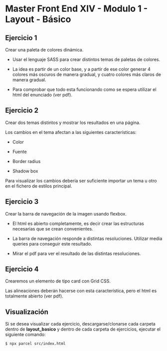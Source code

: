 # Master Front End XIV - Modulo 1 - Layout - Básico

## Ejercicio 1

Crear una paleta de colores dinámica.

- Usar el lenguaje SASS para crear distintos temas de paletas de colores.

- La idea es partir de un color base, y a partir de ese color generar 4 colores más oscuros de manera gradual, y cuatro colores más claros de manera gradual.

- Para comprobar que todo esta funcionando como se espera utilizar el html del enunciado (ver pdf).

## Ejercicio 2

Crear dos temas distintos y mostrar los resultados en una página.

Los cambios en el tema afectan a las siguientes características:

- Color

- Fuente

- Border radius

- Shadow box

Para visualizar los cambios debería ser suficiente importar un tema u otro en el fichero de estilos principal.

## Ejercicio 3

Crear la barra de navegación de la imagen usando flexbox.

- El html es abierto completamente, es decir crear las estructuras necesarias que se crean convenientes.

- La barra de navegación responde a distintas resoluciones. Utilizar media queries para conseguir este resultado.

- Mirar el pdf para ver el resultado de las distintas resoluciones.

## Ejercicio 4

Crearemos un elemento de tipo card con Grid CSS.

Las alineaciones deberán hacerse con esta característica, pero el html es totalmente abierto (ver pdf).

## Visualización

Si se desea visualizar cada ejercicio, descargarse/clonarse cada carpeta dentro de **layout_basico** y dentro de cada carpeta de ejercicios, ejecutar el siguiente comando:

```bash
$ npx parcel src/index.html
```
